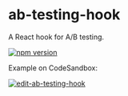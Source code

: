 # ab-testing-hook

A React hook for A/B testing.

[![npm version](https://badge.fury.io/js/ab-testing-hook.svg)](https://badge.fury.io/js/ab-testing-hook)

Example on CodeSandbox:

[![edit-ab-testing-hook](https://codesandbox.io/static/img/play-codesandbox.svg)](https://codesandbox.io/s/github/pritulaziah/ab-testing-hook/tree/main/examples)
